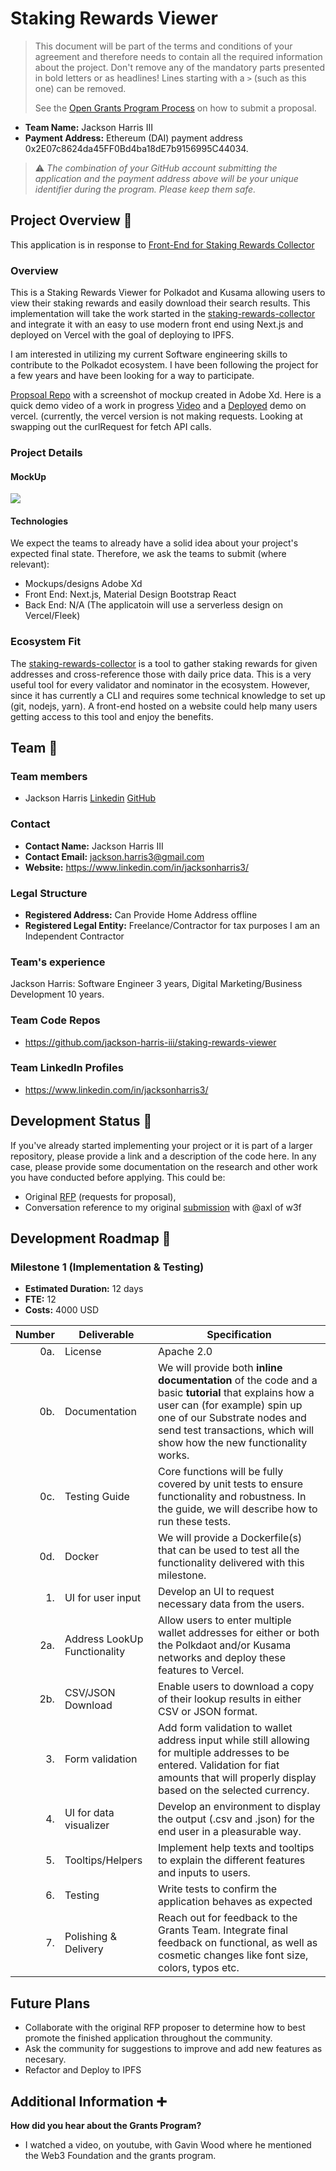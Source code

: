 # Staking Rewards Viewer

> This document will be part of the terms and conditions of your agreement and therefore needs to contain all the required information about the project. Don't remove any of the mandatory parts presented in bold letters or as headlines! Lines starting with a `>` (such as this one) can be removed.
>
> See the [Open Grants Program Process](https://github.com/w3f/Open-Grants-Program/#pencil-process) on how to submit a proposal.

* **Team Name:** Jackson Harris III
* **Payment Address:** Ethereum (DAI) payment address 0x2E07c8624da45FF0Bd4ba18dE7b9156995C44034.

> ⚠️ *The combination of your GitHub account submitting the application and the payment address above will be your unique identifier during the program. Please keep them safe.*

## Project Overview :page_facing_up:

This application is in response to [Front-End for Staking Rewards Collector](https://github.com/w3f/General-Grants-Program/blob/master/rfps/staking-rewards-collector-front-end.md)

### Overview

This is a Staking Rewards Viewer for Polkadot and Kusama allowing users to view their staking rewards and easily download their search results.
This implementation will take the work started in the [staking-rewards-collector](https://github.com/w3f/staking-rewards-collector) and integrate it with an easy to use modern front end using Next.js and deployed on Vercel with the goal of deploying to IPFS.

I am interested in utilizing my current Software engineering skills to contribute to the Polkadot ecosystem. I have been following the project for a few years and have been looking for a way to participate.

[Propsoal Repo](https://github.com/jackson-harris-iii/staking-rewards-viewer) with a screenshot of mockup created in Adobe Xd. Here is a quick demo video of a work in progress [Video](https://www.loom.com/share/435c92cb3abe4984b18716642d01f631) and a [Deployed](https://staking-rewards-viewer.vercel.app/) demo on vercel. (currently, the vercel version is not making requests. Looking at swapping out the curlRequest for fetch API calls.

### Project Details

#### MockUp

![](https://github.com/jackson-harris-iii/staking-rewards-viewer/blob/main/mockup.png)

#### Technologies

We expect the teams to already have a solid idea about your project's expected final state. Therefore, we ask the teams to submit (where relevant):

* Mockups/designs Adobe Xd
* Front End: Next.js, Material Design Bootstrap React
* Back End: N/A (The applicatoin will use a serverless design on Vercel/Fleek)

### Ecosystem Fit

The [staking-rewards-collector](https://github.com/w3f/staking-rewards-collector) is a tool to gather staking rewards for given addresses and cross-reference those with daily price data. This is a very useful tool for every validator and nominator in the ecosystem. However, since it has currently a CLI and requires some technical knowledge to set up (git, nodejs, yarn). A front-end hosted on a website could help many users getting access to this tool and enjoy the benefits.

## Team :busts_in_silhouette:

### Team members

* Jackson Harris [Linkedin](https://www.linkedin.com/in/jacksonharris3/) [GitHub](https://github.com/jackson-harris-iii)

### Contact

* **Contact Name:** Jackson Harris III
* **Contact Email:** jackson.harris3@gmail.com
* **Website:** <https://www.linkedin.com/in/jacksonharris3/>

### Legal Structure

* **Registered Address:** Can Provide Home Address offline
* **Registered Legal Entity:** Freelance/Contractor for tax purposes I am an Independent Contractor

### Team's experience

Jackson Harris: Software Engineer 3 years, Digital Marketing/Business Development 10 years.

### Team Code Repos

* <https://github.com/jackson-harris-iii/staking-rewards-viewer>

### Team LinkedIn Profiles

* <https://www.linkedin.com/in/jacksonharris3/>

## Development Status :open_book:

If you've already started implementing your project or it is part of a larger repository, please provide a link and a description of the code here. In any case, please provide some documentation on the research and other work you have conducted before applying. This could be:

* Original [RFP](https://github.com/w3f/General-Grants-Program/blob/master/rfps/staking-rewards-collector-front-end.md) (requests for proposal),
* Conversation reference to my original [submission](https://github.com/w3f/General-Grants-Program/pull/439) with @axl of w3f

## Development Roadmap :nut_and_bolt:

### Milestone 1 (Implementation & Testing)

* **Estimated Duration:** 12 days
* **FTE:**  12
* **Costs:** 4000 USD

| Number | Deliverable | Specification |
| -----: | ----------- | ------------- |
| 0a. | License | Apache 2.0 |
| 0b. | Documentation | We will provide both **inline documentation** of the code and a basic **tutorial** that explains how a user can (for example) spin up one of our Substrate nodes and send test transactions, which will show how the new functionality works. |
| 0c. | Testing Guide | Core functions will be fully covered by unit tests to ensure functionality and robustness. In the guide, we will describe how to run these tests. |
| 0d. | Docker | We will provide a Dockerfile(s) that can be used to test all the functionality delivered with this milestone. |
| 1. | UI for user input | Develop an UI to request necessary data from the users. |
| 2a. | Address LookUp Functionality | Allow users to enter multiple wallet addresses for either or both the Polkdaot and/or Kusama networks and deploy these features to Vercel. |
| 2b. | CSV/JSON Download | Enable users to download a copy of their lookup results in either CSV or JSON format. |
| 3. | Form validation | Add form validation to wallet address input while still allowing for multiple addresses to be entered. Validation for fiat amounts that will properly display based on the selected currency. |
| 4.  | UI for data visualizer  | Develop an environment to display the output (.csv and .json) for the end user in a pleasurable way. |
| 5. | Tooltips/Helpers | Implement help texts and tooltips to explain the different features and inputs to users. |
| 6. | Testing | Write tests to confirm the application behaves as expected |
| 7. | Polishing & Delivery | Reach out for feedback to the Grants Team. Integrate final feedback on functional, as well as cosmetic changes like font size, colors, typos etc. |

## Future Plans

* Collaborate with the original RFP proposer to determine how to best promote the finished application throughout the community.
* Ask the community for suggestions to improve and add new features as necesary.
* Refactor and Deploy to IPFS

## Additional Information :heavy_plus_sign:

**How did you hear about the Grants Program?**

* I watched a video, on youtube, with Gavin Wood where he mentioned the Web3 Foundation and the grants program.
